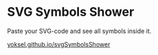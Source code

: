 SVG Symbols Shower
=============

Paste your SVG-code and see all symbols inside it.

<a href="http://yoksel.github.io/svgSymbolsShower/">yoksel.github.io/svgSymbolsShower</a>
